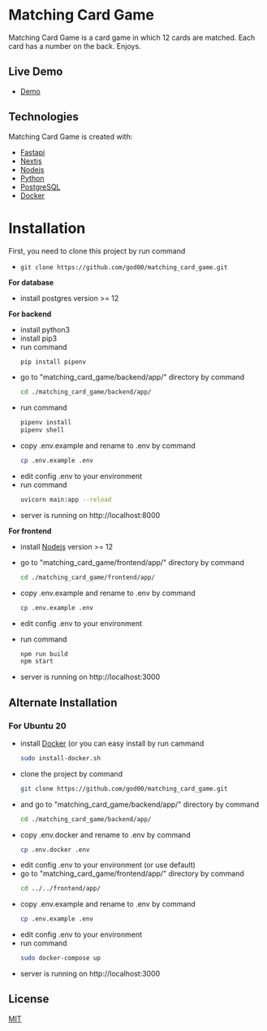 
# Matching Card Game

Matching Card Game is a card game in which 12 cards are matched. Each card has a number on the back. Enjoys.

## Live Demo
* [Demo](http://54.151.242.228/)
## Technologies
Matching Card Game is created with:
* [Fastapi](https://fastapi.tiangolo.com/)
* [Nextjs](https://nextjs.org/)
* [Nodejs](https://nodejs.org/)
* [Python](https://www.python.org/)
* [PostgreSQL](https://www.postgresql.org/)
* [Docker](https://www.docker.com/)

# Installation

First, you need to clone this project by run command
- ``git clone https://github.com/god00/matching_card_game.git``

**For database**
- install postgres version >= 12

**For backend**
- install python3
- install pip3
- run command
	```bash
	pip install pipenv
	```
- go to "matching_card_game/backend/app/" directory by command
	```bash
	cd ./matching_card_game/backend/app/
	```
- run command 
	```bash
	pipenv install
	pipenv shell
	```
- copy .env.example and rename to .env by command 
	```bash
	cp .env.example .env
	```
- edit config .env to your environment
- run command 
	```bash
	uvicorn main:app --reload
	```
- server is running on http://localhost:8000

**For frontend**

- install [Nodejs](https://nodejs.org/) version >= 12

- go to "matching_card_game/frontend/app/" directory by command 
	```bash
	cd ./matching_card_game/frontend/app/
	```
- copy .env.example and rename to .env by command
	```bash
	cp .env.example .env
	```
- edit config .env to your environment
- run command 
	```bash
	npm run build
	npm start
	```

- server is running on http://localhost:3000

## Alternate Installation

### For Ubuntu 20

- install [Docker](https://www.docker.com/) (or you can easy install by run cammand 
	```bash
	sudo install-docker.sh
	```
- clone the project by command
	```bash
	git clone https://github.com/god00/matching_card_game.git
	```
- and go to "matching_card_game/backend/app/" directory by command
	```bash
	cd ./matching_card_game/backend/app/
	```
- copy .env.docker and rename to .env by command
	```bash
	cp .env.docker .env
	```
- edit config .env to your environment (or use default)
- go to "matching_card_game/frontend/app/" directory by command
	```bash
	cd ../../frontend/app/
	```
- copy .env.example and rename to .env by command
	```bash
	cp .env.example .env
	```
- edit config .env to your environment
- run command
	```bash
	sudo docker-compose up
	```
- server is running on http://localhost:3000

## License

[MIT](https://choosealicense.com/licenses/mit/)